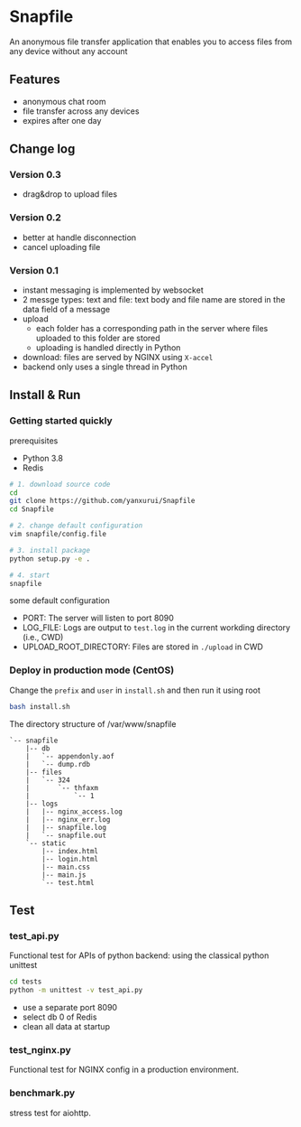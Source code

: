 # Snapfile

An anonymous file transfer application that enables you to access files from any device without any account


## Features
* anonymous chat room
* file transfer across any devices
* expires after one day


## Change log
### Version 0.3
* drag&drop to upload files

### Version 0.2
* better at handle disconnection
* cancel uploading file

### Version 0.1
* instant messaging is implemented by websocket
* 2 messge types: text and file: text body and file name are stored in the data field of a message 
* upload
	* each folder has a corresponding path in the server where files uploaded to this folder are stored
	* uploading is handled directly in Python
* download: files are served by NGINX using `X-accel`
* backend only uses a single thread in Python


## Install & Run

### Getting started quickly
prerequisites

* Python 3.8
* Redis

```sh
# 1. download source code
cd
git clone https://github.com/yanxurui/Snapfile
cd Snapfile

# 2. change default configuration
vim snapfile/config.file

# 3. install package
python setup.py -e .

# 4. start
snapfile
```

some default configuration
* PORT: The server will listen to port 8090
* LOG_FILE: Logs are output to `test.log` in the current workding directory (i.e., CWD)
* UPLOAD_ROOT_DIRECTORY: Files are stored in `./upload` in CWD

### Deploy in production mode (CentOS)
Change the `prefix` and `user` in `install.sh` and then run it using root
```sh
bash install.sh
```

The directory structure of /var/www/snapfile
```
`-- snapfile
    |-- db
    |   `-- appendonly.aof
    |   `-- dump.rdb
    |-- files
    |   `-- 324
    |       `-- thfaxm
    |           `-- 1
    |-- logs
    |   |-- nginx_access.log
    |   |-- nginx_err.log
    |   |-- snapfile.log
    |   `-- snapfile.out
    `-- static
        |-- index.html
        |-- login.html
        |-- main.css
        |-- main.js
        `-- test.html
```

## Test

### test_api.py
Functional test for APIs of python backend:
using the classical python unittest
```sh
cd tests
python -m unittest -v test_api.py
```

* use a separate port 8090
* select db 0 of Redis
* clean all data at startup

### test_nginx.py
Functional test for NGINX config in a production environment.

### benchmark.py
stress test for aiohttp.
